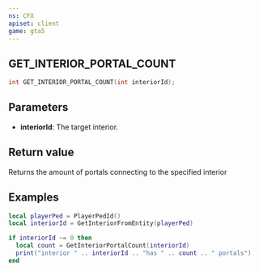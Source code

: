 ```yaml
---
ns: CFX
apiset: client
game: gta5
---
```

## GET_INTERIOR_PORTAL_COUNT

```c
int GET_INTERIOR_PORTAL_COUNT(int interiorId);
```

## Parameters
* **interiorId**: The target interior.

## Return value
Returns the amount of portals connecting to the specified interior

## Examples
```lua
local playerPed = PlayerPedId()
local interiorId = GetInteriorFromEntity(playerPed)

if interiorId ~= 0 then
  local count = GetInteriorPortalCount(interiorId)
  print("interior " .. interiorId .. "has " .. count .. " portals")
end
```
